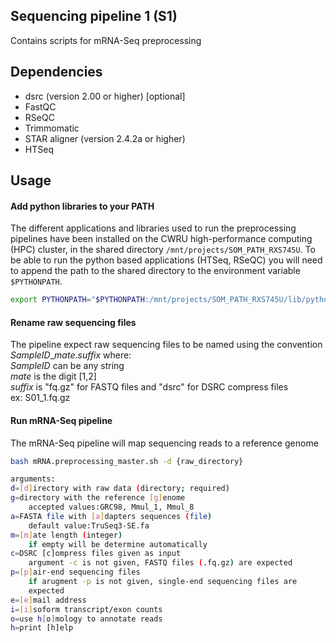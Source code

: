 ## Sequencing pipeline 1 (S1)
Contains scripts for mRNA-Seq preprocessing

## Dependencies
- dsrc (version 2.00 or higher) [optional]
- FastQC
- RSeQC
- Trimmomatic
- STAR aligner (version 2.4.2a or higher)
- HTSeq

## Usage
#### Add python libraries to your PATH
The different applications and libraries used to run the preprocessing pipelines
have been installed on the CWRU high-performance computing (HPC) cluster, in the
shared directory `/mnt/projects/SOM_PATH_RXS745U`. To be able to run the python
based applications (HTSeq, RSeQC) you will need to append the path to the shared
directory to the environment variable `$PYTHONPATH`.
```bash
export PYTHONPATH="$PYTHONPATH:/mnt/projects/SOM_PATH_RXS745U/lib/python2.7/site-packages"
```

#### Rename raw sequencing files
The pipeline expect raw sequencing files to be named using the convention
*SampleID*_*mate*.*suffix* where:  
*SampleID* can be any string  
*mate* is the digit [1,2]  
*suffix* is "fq.gz" for FASTQ files and "dsrc" for DSRC compress files  
ex: S01_1.fq.gz

#### Run mRNA-Seq pipeline
The mRNA-Seq pipeline will map sequencing reads to a reference
genome
```bash
bash mRNA.preprocessing_master.sh -d {raw_directory}

arguments:  
d=[d]irectory with raw data (directory; required)  
g=directory with the reference [g]enome  
    accepted values:GRC98, Mmul_1, Mmul_8  
a=FASTA file with [a]dapters sequences (file)  
    default value:TruSeq3-SE.fa  
m=[m]ate length (integer)  
    if empty will be determine automatically  
c=DSRC [c]ompress files given as input  
    argument -c is not given, FASTQ files (.fq.gz) are expected  
p=[p]air-end sequencing files  
    if arugment -p is not given, single-end sequencing files are  
    expected
e=[e]mail address  
i=[i]soform transcript/exon counts  
o=use h[o]mology to annotate reads  
h=print [h]elp
```
